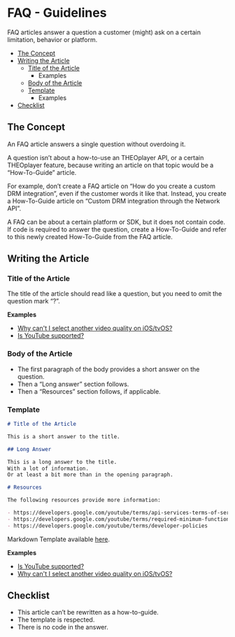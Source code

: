 # FAQ - Guidelines

FAQ articles answer a question a customer (might) ask on a certain limitation, behavior or platform.

- [The Concept](#the-concept)
- [Writing the Article](#Writing-the-Article)
  - [Title of the Article](#Title-of-the-Article)
    - Examples
  - [Body of the Article](#Body-of-the-Article)
  - [Template](#Template)
    - Examples
- [Checklist](#Checklist)

## The Concept

An FAQ article answers a single question without overdoing it.

A question isn’t about a how-to-use an THEOplayer API, or a certain THEOplayer feature, because writing an article on that topic would be a “How-To-Guide” article.

For example, don’t create a FAQ article on “How do you create a custom DRM integration”, even if the customer words it like that. Instead, you create a How-To-Guide article on “Custom DRM integration through the Network API”.

A FAQ can be about a certain platform or SDK, but it does not contain code. If code is required to answer the question, create a How-To-Guide and refer to this newly created How-To-Guide from the FAQ article.

## Writing the Article

### Title of the Article

The title of the article should read like a question, but you need to omit the question mark “?”.

**Examples**

- [Why can't I select another video quality on iOS/tvOS?](/theoplayer/faq/why-cant-we-select-other-video-quality-on-ios-tvos)
- [Is YouTube supported?](/theoplayer/faq/is-youtube-supported)

### Body of the Article

- The first paragraph of the body provides a short answer on the question.
- Then a “Long answer” section follows.
- Then a “Resources” section follows, if applicable.

### Template

```markdown
# Title of the Article

This is a short answer to the title.

## Long Answer

This is a long answer to the title.
With a lot of information.
Or at least a bit more than in the opening paragraph.

# Resources

The following resources provide more information:

- https://developers.google.com/youtube/terms/api-services-terms-of-service
- https://developers.google.com/youtube/terms/required-minimum-functionality
- https://developers.google.com/youtube/terms/developer-policies
```

Markdown Template available [here](article-faq-template.md).

**Examples**

- [Is YouTube supported?](/theoplayer/faq/is-youtube-supported)
- [Why can't I select another video quality on iOS/tvOS?](/theoplayer/faq/why-cant-we-select-other-video-quality-on-ios-tvos)

## Checklist

- This article can’t be rewritten as a how-to-guide.
- The template is respected.
- There is no code in the answer.
